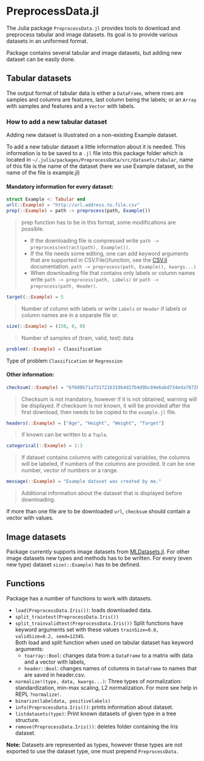 # PreprocessData.jl

The Julia package `PreprocessData.jl` provides tools to download and preprocess tabular and image datasets. Its goal is to provide various datasets in an uniformed format.

Package contains several tabular and image datasets, but adding new dataset can be easily done.

## Tabular datasets
 
The output format of tabular data is either a `DataFrame`, where rows are samples and columns are features, last column being the labels; or an `Array` with samples and features and a `Vector` with labels.

### How to add a new tabular dataset
Adding new dataset is illustrated on a non-existing Example dataset.

To add a new tabular dataset a little information about it is needed. This information is to be saved to a `.jl` file into this package folder which is located in `~/.julia/packages/PreprocessData/src/datasets/tabular`, name of this file is the name of the dataset (here we use Example dataset, so the name of the file is example.jl)

#### **Mandatory information for every dataset:**
```julia
struct Example <: Tabular end
url(::Example) = "http://url.address.to.file.csv"
prep(::Example) = path -> preprocess(path, Example())
```
> prep function has to be in this format, some modifications are possible.
> - If the downloading file is compressed write `path -> preprocess(extract(path), Example())`.
> - If the file needs some editing, one can add keyword arguments that are supported in CSV.File()function, see the [CSV.jl](https://csv.juliadata.org/stable/) documentation. `path -> preprocess(path, Example(), kwargs...)`
> - When downloading file that contains only labels or column names write `path -> preprocess(path, Labels)` or `path -> preprocess(path, Header)`.
```julia
target(::Example) = 5
```
> Number of column with labels or write `Labels` or `Header` if labels or column names are in a separate file or.
```julia
size(::Example) = (150, 0, 0)
```     
> Number of samples of (train, valid, test) data
```julia
problem(::Example) = Classification
```
Type of problem `Classification` or `Regression`

#### **Other information:**
```julia
checksum(::Example) = "6f608b71a7317216319b4d27b4d9bc84e6abd734eda7872b71a458569e2656c0"
```
> Checksum is not mandatory, however if it is not obtained, warning will be displayed. If checksum is not known, it will be provided after the first download, then needs to be copied to the `example.jl` file.
```julia
headers(::Example) = ["Age", "Height", "Weight", "Target"]
```
> If known can be written to a `Tuple`.
```julia
categorical(::Example) = 1:3
```
> If dataset contains columns with categorical variables, the columns will be labeled, if numbers of the columns are provided. It can be one number, vector of numbers or a range.
```julia
message(::Example) = "Example dataset was created by me."
```
> Additional information about the dataset that is displayed before downloading.

If more than one file are to be downloaded `url`, `checksum` should contain a vector with values.

## Image datasets
Package currently supports image datasets from [MLDatasets.jl](https://juliaml.github.io/MLDatasets.jl/stable/).
For other image datasets new types and methods has to be written. For every (even new type) dataset `size(::Example)` has to be defined.

## Functions
Package has a number of functions to work with datasets.
- `load(PreprocessData.Iris())`: loads downloaded data.
- `split_traintest(PreprocessData.Iris())`
- `split_trainvalidtest(PreprocessData.Iris())`
Split functions have keyword arguments set with these values `trainSize=0.8, validSize=0.2, seed=12345`.<br>Both load and split function when used on tabular dataset has keyword arguments: 
    - `toarray::Bool`: changes data from a `DataFrame` to a matrix with data and a vector with labels,
    - `header::Bool`: changes names of columns in `DataFrame` to names that are saved in header.csv.
- `normalize!(type, data, kwargs...)`: Three types of normalization: standardization, min-max scaling, L2 normalization. For more see help in REPL `?normalize!`.
- `binarize(labeldata, positivelabels)`
- `info(PreprocessData.Iris())`: prints information about dataset.
- `listdatasets(type)`: Print known datasets of given type in a tree structure. 
- `remove(PreprocessData.Iris())`: deletes folder containing the Iris dataset.

**Note:** Datasets are represented as types, however these types are not exported to use the dataset type, one must prepend `PreprocessData.`


